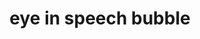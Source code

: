 ---
layout: smileys&emotion
title: eye in speech bubble
emoji: eye_in_speech_bubble
permalink: 👁️‍🗨️.html
---